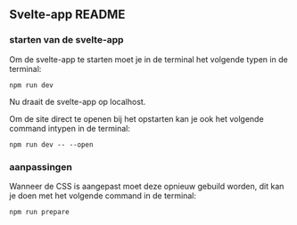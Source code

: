 ## Svelte-app README

### starten van de svelte-app
Om de svelte-app te starten moet je in de terminal het volgende typen in de terminal:
```console
npm run dev
```
Nu draait de svelte-app op localhost.

Om de site direct te openen bij het opstarten kan je ook het volgende command intypen in de terminal:
```console
npm run dev -- --open
```

### aanpassingen
Wanneer de CSS is aangepast moet deze opnieuw gebuild worden, dit kan je doen met het volgende command in de terminal:
```console
npm run prepare
```